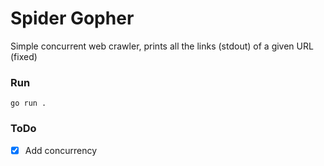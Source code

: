 # Spider Gopher

Simple concurrent web crawler, prints all the links (stdout) of a given URL (fixed)

### Run
```
go run .
```

### ToDo
- [x] Add concurrency
